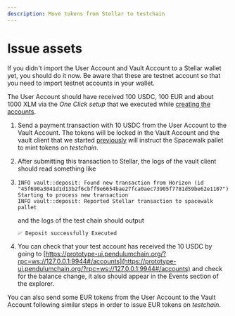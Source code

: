 ```yaml
---
description: Move tokens from Stellar to testchain
---
```


# Issue assets

If you didn't import the User Account and Vault Account to a Stellar wallet yet, you should do it now. Be aware that these are testnet account so that you need to import testnet accounts in your wallet.

The User Account should have received 100 USDC, 100 EUR and about 1000 XLM via the _One Click setup_ that we executed while [creating the accounts](creating-test-accounts.md).

1. Send a payment transaction with 10 USDC from the User Account to the Vault Account. The tokens will be locked in the Vault Account and the vault client that we started [previously](running-the-vault.md) will instruct the Spacewalk pallet to mint tokens on _testchain_.
2. After submitting this transaction to Stellar, the logs of the vault client should read something like
3.  ```
    INFO vault::deposit: Found new transaction from Horizon (id "45f690a3041d1d13b2f6cbff9e6654bae27fca0aec73905f7781d59be62e1107"). Starting to process new transaction
    INFO vault::deposit: Reported Stellar transaction to spacewalk pallet
    ```

    and the logs of the test chain should output

    ```
    ✅ Deposit successfully Executed
    ```
4. You can check that your test account has received the 10 USDC by going to [https://prototype-ui.pendulumchain.org/?rpc=ws://127.0.0.1:9944#/accounts](https://prototype-ui.pendulumchain.org/?rpc=ws://127.0.0.1:9944#/accounts) and check for the balance change, it also should appear in the Events section of the explorer.

You can also send some EUR tokens from the User Account to the Vault Account following similar steps in order to issue EUR tokens on _testchain_.
